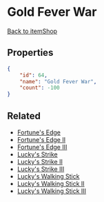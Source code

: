 # Gold Fever War

<no description available>

[Back to itemShop](../item-shops.md)

## Properties

```json
{
    "id": 64,
    "name": "Gold Fever War",
    "count": -100
}
```

## Related

- [Fortune's Edge](../items/1519-fortune-s-edge.md)
- [Fortune's Edge II](../items/1522-fortune-s-edge-ii.md)
- [Fortune's Edge III](../items/1525-fortune-s-edge-iii.md)
- [Lucky's Strike](../items/1521-lucky-s-strike.md)
- [Lucky's Strike II](../items/1524-lucky-s-strike-ii.md)
- [Lucky's Strike III](../items/1527-lucky-s-strike-iii.md)
- [Lucky's Walking Stick](../items/1520-lucky-s-walking-stick.md)
- [Lucky's Walking Stick II](../items/1523-lucky-s-walking-stick-ii.md)
- [Lucky's Walking Stick III](../items/1526-lucky-s-walking-stick-iii.md)

